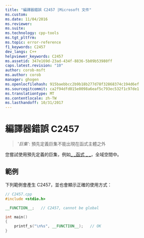 ```yaml
---
title: "編譯器錯誤 C2457 |Microsoft 文件"
ms.custom: 
ms.date: 11/04/2016
ms.reviewer: 
ms.suite: 
ms.technology: cpp-tools
ms.tgt_pltfrm: 
ms.topic: error-reference
f1_keywords: C2457
dev_langs: C++
helpviewer_keywords: C2457
ms.assetid: 347e169d-23ad-434f-8836-5b09b53980ff
caps.latest.revision: "10"
author: corob-msft
ms.author: corob
manager: ghogen
ms.openlocfilehash: 915baebbcc2b9b18b277d78f32868374c194d6ef
ms.sourcegitcommit: ca2f94dfd015e0098a6eaf5c793ec532f1c97de1
ms.translationtype: MT
ms.contentlocale: zh-TW
ms.lasthandoff: 10/31/2017
---
```

# <a name="compiler-error-c2457"></a>編譯器錯誤 C2457

> '*巨集*': 預先定義巨集不能出現在函式主體之外

您嘗試使用預先定義的巨集，例如[&#95; &#95;函式 &#95; &#95;](../../preprocessor/predefined-macros.md)，全域空間中。

## <a name="example"></a>範例

下列範例會產生 C2457，並也會顯示正確的使用方式：

```cpp
// C2457.cpp
#include <stdio.h>

__FUNCTION__;   // C2457, cannot be global

int main()
{
    printf_s("\n%s", __FUNCTION__);   // OK
}
```